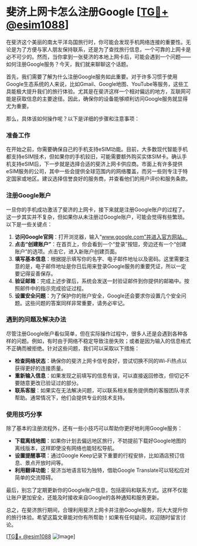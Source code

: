# 斐济上网卡怎么注册Google [[TG💪+ @esim1088](https://t.me/s/esim1088)]

在斐济这个美丽的南太平洋岛国旅行时，你可能会发现手机网络连接的重要性。无论是为了方便与家人朋友保持联系，还是为了查找旅行信息，一个可靠的上网卡是必不可少的。然而，当你拿到一张斐济的本地上网卡后，可能会遇到一个问题——如何注册Google服务？今天，我们就来聊聊这个话题。

首先，我们需要了解为什么注册Google服务如此重要。对于许多习惯于使用Google生态系统的人来说，比如Gmail、Google地图、YouTube等服务，这些工具能极大提升我们的旅行体验。尤其是在斐济这样一个相对偏远的地方，互联网可能是获取信息的主要途径。因此，确保你的设备能够顺利访问Google服务就显得尤为重要。

那么，具体该如何操作呢？以下是详细的步骤和注意事项：

### 准备工作

在开始之前，你需要确保自己的手机支持eSIM功能。目前，大多数现代智能手机都支持eSIM技术，但如果你的手机较旧，可能需要额外购买实体SIM卡。确认手机支持eSIM后，下一步就是选择合适的斐济上网卡供应商。市面上有许多提供eSIM服务的公司，其中一些会提供全球范围内的网络覆盖，而另一些则专注于特定国家或地区。建议选择信誉良好的服务商，并查看他们的用户评价和服务条款。

### 注册Google账户

一旦你的手机成功激活了斐济的上网卡，接下来就是注册Google账户的过程了。这一步其实并不复杂，但如果你从未注册过Google账户，可能会觉得有些繁琐。以下是一些关键点：

1. **访问Google官网**：打开浏览器，输入“www.google.com”并进入官方网站。
2. **点击“创建账户”**：在首页上，你会看到一个“登录”按钮，旁边还有一个“创建账户”的选项。点击它，进入新账户创建页面。
3. **填写基本信息**：根据提示填写你的名字、电子邮件地址以及密码。这里需要注意的是，电子邮件地址是你日后用来登录Google服务的重要凭证，所以一定要记得妥善保存。
4. **验证邮箱**：完成上述步骤后，系统会发送一封验证邮件到你提供的邮箱中。按照邮件中的指示完成验证过程。
5. **设置安全问题**：为了保护你的账户安全，Google还会要求你设置几个安全问题。这些问题的答案同样非常重要，请务必牢记。

### 遇到的问题及解决办法

尽管注册Google账户看似简单，但在实际操作过程中，很多人还是会遇到各种各样的问题。例如，有时由于网络不稳定导致注册失败；或者是因为输入的信息格式不正确而被拒绝。针对这些问题，我们可以采取以下措施：

- **检查网络状态**：确保你的斐济上网卡信号良好，尝试切换不同的Wi-Fi热点以获得更好的连接质量。
- **重新输入信息**：如果发现之前填写的信息有误，可以直接返回修改，但切记不要随意更改已验证过的部分。
- **联系客服**：如果实在无法解决问题，可以联系相关服务提供商的客服团队寻求帮助。通常情况下，他们会提供专业的技术支持。

### 使用技巧分享

除了基本的注册流程外，还有一些小技巧可以帮助你更好地利用Google服务：

- **下载离线地图**：如果你计划去偏远地区旅行，不妨提前下载好Google地图的离线版本，这样即使没有网络也能轻松导航。
- **设置提醒事项**：通过Google Keep记录下重要的行程安排，比如酒店预订信息、景点开放时间等。
- **利用翻译功能**：斐济当地语言较为独特，借助Google Translate可以轻松应对简单的交流障碍。

最后，别忘了定期更新你的Google账户信息，包括密码和联系方式。这样不仅能让账户更加安全，还能及时接收来自Google的各种通知和服务更新。

总之，在斐济旅行期间，合理利用斐济上网卡并注册Google服务，将大大提升你的旅行体验。希望这篇文章能对你有所帮助！如果有任何疑问，欢迎随时留言讨论。

[[TG💪+ @esim1088](https://t.me/s/esim1088) ![Image](https://i.postimg.cc/4NQfJmqS/Snipaste-2025-05-13-00-14-12.png)]